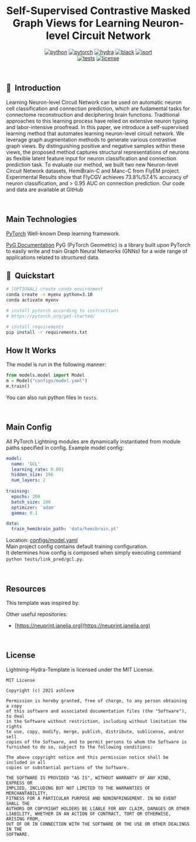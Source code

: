 <div align="center">

# Self-Supervised Contrastive Masked Graph Views for Learning Neuron-level Circuit Network

[![python](https://img.shields.io/badge/-Python_3.8_%7C_3.9_%7C_3.10-blue?logo=python&logoColor=white)](https://github.com/pre-commit/pre-commit)
[![pytorch](https://img.shields.io/badge/PyTorch_2.0+-ee4c2c?logo=pytorch&logoColor=white)](https://pytorch.org/get-started/locally/)
[![hydra](https://img.shields.io/badge/Config-Hydra_1.3-89b8cd)](https://hydra.cc/)
[![black](https://img.shields.io/badge/Code%20Style-Black-black.svg?labelColor=gray)](https://black.readthedocs.io/en/stable/)
[![isort](https://img.shields.io/badge/%20imports-isort-%231674b1?style=flat&labelColor=ef8336)](https://pycqa.github.io/isort/) <br>
[![tests](https://github.com/ashleve/lightning-hydra-template/actions/workflows/test.yml/badge.svg)](https://github.com/ashleve/lightning-hydra-template/actions/workflows/test.yml)
[![license](https://img.shields.io/badge/License-MIT-green.svg?labelColor=gray)](https://github.com/ashleve/lightning-hydra-template#license)
</div>
<br>

## 📌  Introduction
Learning Neuron-level Circuit Network can be used on automatic neuron cell classification and connection prediction, which are fudamental tasks for connectome reconstruction and deciphering brain functions. Traditional approaches to this learning process have relied on extensive neuron typing and labor-intensive proofread. In this paper, we introduce a self-supervised learning method that automates learning neuron-level circuit
network. We leverage graph augmentation methods to generate various contrastive graph views. By distinguishing positive and negative samples within these views, the proposed method captures structural representations of neurons as flexible latent feature input for neuron classification and connection prediction task. To evaluate our method, we built two new Neuron-level Circuit Network datasets, HemiBrain-C and Manc-C from FlyEM project. Experimental Results show that FlyCGV achieves 73.8\%/57.4\% accuracy of neuron classification, and $>$ 0.95 AUC on connection prediction. Our code and data are available at GitHub 

<br>



## Main Technologies

[PyTorch](https://pytorch.org/) Well-known Deep learning framework.

[PyG Documentation](https://pytorch-geometric.readthedocs.io/en/latest/)
PyG (PyTorch Geometric) is a library built upon  PyTorch to easily write and train Graph Neural Networks (GNNs) for a wide range of applications related to structured data.
<br>
## 🚀  Quickstart

```bash
# [OPTIONAL] create conda environment
conda create -n myenv python=3.10
conda activate myenv

# install pytorch according to instructions
# https://pytorch.org/get-started/

# install requirements
pip install -r requirements.txt
```








## How It Works

The model is run in the following manner:
```python
from models.model import Model
m = Model("configs/model.yaml")
m.train()
```
You can also run python files in `tests`.


<br>

## Main Config
All PyTorch Lightning modules are dynamically instantiated from module paths specified in config. Example model config:

```yaml
model:
  name: 'GCL'
  learning_rate: 0.001
  hidden_size: 196
  num_layers: 2
  
training:
  epochs: 200
  batch_size: 100
  optimizer: 'adam'
  gamma: 0.1

data:
  train_hemibrain_path: 'data/hemibrain.pt'
```
Location: [configs/model.yaml](configs/model.yaml) <br>
Main project config contains default training configuration.<br>
It determines how config is composed when simply executing command `python tests/link_pred/gcl.py`.<br>




<br>







## Resources

This template was inspired by:



Other useful repositories:

- [https://neuprint.janelia.org](https://neuprint.janelia.org) 

</details>

<br>

## License

Lightning-Hydra-Template is licensed under the MIT License.

```
MIT License

Copyright (c) 2021 ashleve

Permission is hereby granted, free of charge, to any person obtaining a copy
of this software and associated documentation files (the "Software"), to deal
in the Software without restriction, including without limitation the rights
to use, copy, modify, merge, publish, distribute, sublicense, and/or sell
copies of the Software, and to permit persons to whom the Software is
furnished to do so, subject to the following conditions:

The above copyright notice and this permission notice shall be included in all
copies or substantial portions of the Software.

THE SOFTWARE IS PROVIDED "AS IS", WITHOUT WARRANTY OF ANY KIND, EXPRESS OR
IMPLIED, INCLUDING BUT NOT LIMITED TO THE WARRANTIES OF MERCHANTABILITY,
FITNESS FOR A PARTICULAR PURPOSE AND NONINFRINGEMENT. IN NO EVENT SHALL THE
AUTHORS OR COPYRIGHT HOLDERS BE LIABLE FOR ANY CLAIM, DAMAGES OR OTHER
LIABILITY, WHETHER IN AN ACTION OF CONTRACT, TORT OR OTHERWISE, ARISING FROM,
OUT OF OR IN CONNECTION WITH THE SOFTWARE OR THE USE OR OTHER DEALINGS IN THE
SOFTWARE.
```

<br>
<br>
<br>
<br>
